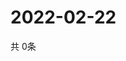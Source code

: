 # 2022-02-22
  共 0条

  <!-- BEGIN -->
  <!-- 最后更新时间Tue Feb 22 2022 18:07:15 GMT+0000 (Coordinated Universal Time) -->
  
  <!-- END -->
  
  